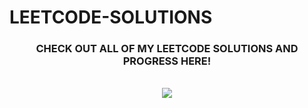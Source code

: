 # LEETCODE-SOLUTIONS
<div  align="center" >

<h3>CHECK OUT ALL OF MY LEETCODE SOLUTIONS AND PROGRESS HERE!</h3>
<br>
<img style="position:relative ; align-self:centre" src="https://leetcard.jacoblin.cool/mayuresh1377?theme=dark&font=Nunito%20Sans&ext=contest">
</div>
